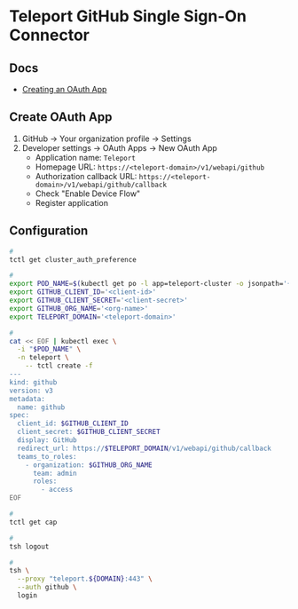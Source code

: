 # Teleport GitHub Single Sign-On Connector

<!--
https://goteleport.com/docs/deploy-a-cluster/helm-deployments/kubernetes-cluster/#step-33-sso-for-kubernetes
-->

## Docs

- [Creating an OAuth App](https://docs.github.com/en/developers/apps/building-oauth-apps/creating-an-oauth-app)

## Create OAuth App

1. GitHub -> Your organization profile -> Settings
2. Developer settings -> OAuth Apps -> New OAuth App
   - Application name: `Teleport`
   - Homepage URL: `https://<teleport-domain>/v1/webapi/github`
   - Authorization callback URL: `https://<teleport-domain>/v1/webapi/github/callback`
   - Check "Enable Device Flow"
   - Register application

## Configuration

```sh
#
tctl get cluster_auth_preference

#
export POD_NAME=$(kubectl get po -l app=teleport-cluster -o jsonpath='{.items[0].metadata.name}' -n teleport)
export GITHUB_CLIENT_ID='<client-id>'
export GITHUB_CLIENT_SECRET='<client-secret>'
export GITHUB_ORG_NAME='<org-name>'
export TELEPORT_DOMAIN='<teleport-domain>'

#
cat << EOF | kubectl exec \
  -i "$POD_NAME" \
  -n teleport \
    -- tctl create -f
---
kind: github
version: v3
metadata:
  name: github
spec:
  client_id: $GITHUB_CLIENT_ID
  client_secret: $GITHUB_CLIENT_SECRET
  display: GitHub
  redirect_url: https://$TELEPORT_DOMAIN/v1/webapi/github/callback
  teams_to_roles:
    - organization: $GITHUB_ORG_NAME
      team: admin
      roles:
        - access
EOF

#
tctl get cap

#
tsh logout

#
tsh \
  --proxy "teleport.${DOMAIN}:443" \
  --auth github \
  login
```
